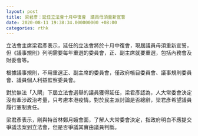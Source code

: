 ```yaml
---
layout: post
title: 梁君彥：延任立法會十月中復會　議員毋須重新宣誓
date: 2020-08-11 19:38:34.000000000 +08:00
categories: rthk
---
```


立法會主席梁君彥表示，延任的立法會將於十月中復會，現屆議員毋須重新宣誓，但《議事規則》列明需要每年重選的委員會，正、副主席就要重選，包括內務會及財委會等。

根據議事規則，不用重選正、副主席的委員會，僅政府帳目委員會、議事規則委員會、議員個人利益監察委員會。

對於無法「入閘」下屆立法會選舉的議員獲得延任，梁君彥認為，人大常委會決定沒有牽涉政治考量，只考慮本港疫情。對於民主派討論是否總辭，梁君彥希望議員履行憲制責任。

梁君彥表示，剛與特首林鄭月娥會面，了解人大常委會決定，指政府明白不應提交爭議法案到立法會，但是否爭議其實由議員判斷。
